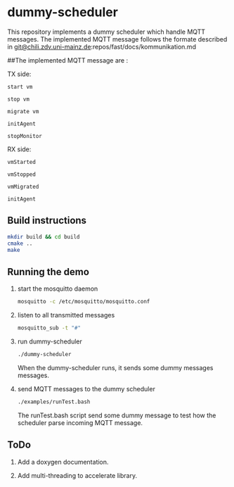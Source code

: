 # dummy-scheduler
This repository implements a dummy scheduler which handle MQTT messages.
The implemented MQTT message follows the formate described in git@chili.zdv.uni-mainz.de:repos/fast/docs/kommunikation.md 

##The implemented MQTT message are :

TX side:

    start vm

    stop vm

    migrate vm 

    initAgent

    stopMonitor


RX side:

    vmStarted

    vmStopped

    vmMigrated

    initAgent



## Build instructions

```bash
mkdir build && cd build
cmake ..
make
```

## Running the demo

1. start the mosquitto daemon 

    ```bash  
    mosquitto -c /etc/mosquitto/mosquitto.conf
    ```
2. listen to all transmitted messages

    ```bash
    mosquitto_sub -t "#"
    ```
3. run dummy-scheduler

    ```bash
    ./dummy-scheduler
    ```

    When the dummy-scheduler runs, it sends some dummy messages messages.
4. send MQTT messages to the dummy scheduler

    ```bash
    ./examples/runTest.bash
    ```

    The runTest.bash script send some dummy message to test how the scheduler parse incoming MQTT message.

## ToDo

1. Add a doxygen documentation.

2. Add multi-threading to accelerate library.
